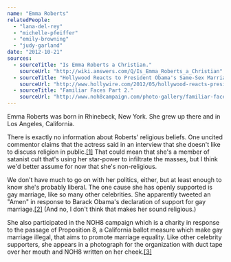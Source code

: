 ```yaml
---
name: "Emma Roberts"
relatedPeople:
  - "lana-del-rey"
  - "michelle-pfeiffer"
  - "emily-browning"
  - "judy-garland"
date: "2012-10-21"
sources:
  - sourceTitle: "Is Emma Roberts a Christian."
    sourceUrl: "http://wiki.answers.com/Q/Is_Emma_Roberts_a_Christian"
  - sourceTitle: "Hollywood Reacts to President Obama's Same-Sex Marriage Stand!"
    sourceUrl: "http://www.hollywire.com/2012/05/hollywood-reacts-president-obamas-same-sex-marriage-stand"
  - sourceTitle: "Familiar Faces Part 2."
    sourceUrl: "http://www.noh8campaign.com/photo-gallery/familiar-faces-part-2/photo/14255"
---
```


Emma Roberts was born in Rhinebeck, New York. She grew up there and in Los Angeles, California.

There is exactly no information about Roberts' religious beliefs. One uncited commentor claims that the actress said in an interview that she doesn't like to discuss religion in public.<a class="source-citation" href="http://wiki.answers.com/Q/Is_Emma_Roberts_a_Christian" title="Is Emma Roberts a Christian.">[1]</a> That could mean that she's a member of satanist cult that's using her star-power to infiltrate the masses, but I think we'd better assume for now that she's non-religious.

We don't have much to go on with her politics, either, but at least enough to know she's probably liberal. The one cause she has openly supported is gay marriage, like so many other celebrities. She apparently tweeted an "Amen" in response to Barack Obama's declaration of support for gay marriage.<a class="source-citation" href="http://www.hollywire.com/2012/05/hollywood-reacts-president-obamas-same-sex-marriage-stand" title="Hollywood Reacts to President Obama&apos;s Same-Sex Marriage Stand!">[2]</a> (And no, I don't think that makes her sound religious.)

She also participated in the NOH8 campaign which is a charity in response to the passage of Proposition 8, a California ballot measure which make gay marriage illegal, that aims to promote marriage equality. Like other celebrity supporters, she appears in a photograph for the organization with duct tape over her mouth and NOH8 written on her cheek.<a class="source-citation" href="http://www.noh8campaign.com/photo-gallery/familiar-faces-part-2/photo/14255" title="Familiar Faces Part 2.">[3]</a>